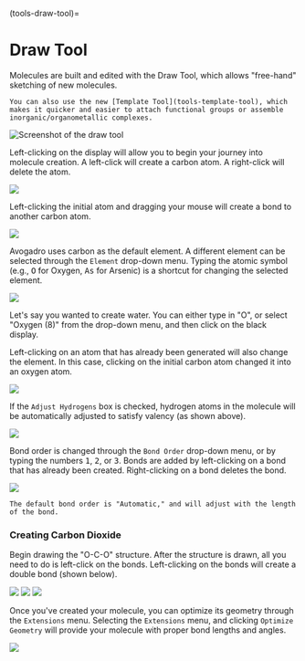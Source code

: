 (tools-draw-tool)=

# Draw Tool

Molecules are built and edited with the Draw Tool, which allows "free-hand" sketching of new molecules.

```{tip} **New in 2.0**
You can also use the new [Template Tool](tools-template-tool), which makes it quicker and easier to attach functional groups or assemble inorganic/organometallic complexes.
```

![Screenshot of the draw tool](../../_static/draw-tool.png)

Left-clicking on the display will allow you to begin your journey into molecule creation. A left-click will create a carbon atom. A right-click will delete the atom.

![](../../_static/first-carbon.png)

Left-clicking the initial atom and dragging your mouse will create a bond to another carbon atom.

![](../../_static/drag-to-build.png)

Avogadro uses carbon as the default element. A different element can be selected through the `Element` drop-down menu. Typing the atomic symbol (e.g., <kbd>O</kbd> for Oxygen, <kbd>A</kbd><kbd>s</kbd> for Arsenic) is a shortcut for changing the selected element.

![](../../_static/pick-an-element.png)

Let's say you wanted to create water. You can either type in "O", or select "Oxygen (8)" from the drop-down menu, and then click on the black display.

Left-clicking on an atom that has already been generated will also change the element. In this case, clicking on the initial carbon atom changed it into an oxygen atom.

![](../../_static/tutorial-water.png)

If the `Adjust Hydrogens` box is checked, hydrogen atoms in the molecule will be automatically adjusted to satisfy valency (as shown above).

![](../../_static/tutorial-adjust-hydrogens.png)

Bond order is changed through the `Bond Order` drop-down menu, or by typing the numbers <kbd>1</kbd>, <kbd>2</kbd>, or <kbd>3</kbd>. Bonds are added by left-clicking on a bond that has already been created. Right-clicking on a bond deletes the bond.

![](../../_static/tutorial-bond-order.png)

```{tip} **New in 2.0**
The default bond order is "Automatic," and will adjust with the length of the bond.
```

### Creating Carbon Dioxide

Begin drawing the "O-C-O" structure. After the structure is drawn, all you need to do is left-click on the bonds. Left-clicking on the bonds will create a double bond (shown below).

![](../../_static/tutorial-co2-step1.png)
![](../../_static/tutorial-co2-step2.png)
![](../../_static/tutorial-co2-step3.png)

Once you've created your molecule, you can optimize its geometry through the `Extensions` menu. Selecting the `Extensions` menu, and clicking `Optimize Geometry` will provide your molecule with proper bond lengths and angles.

![](../../_static/ada26872-ede7-4601-bd4e-d790c10ad614.png)

